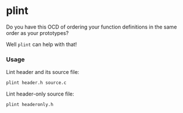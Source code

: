 # plint

Do you have this OCD of ordering your function definitions in the same order as
your prototypes?

Well `plint` can help with that!

### Usage

Lint header and its source file:

```sh
plint header.h source.c
```

Lint header-only source file:

```sh
plint headeronly.h
```
